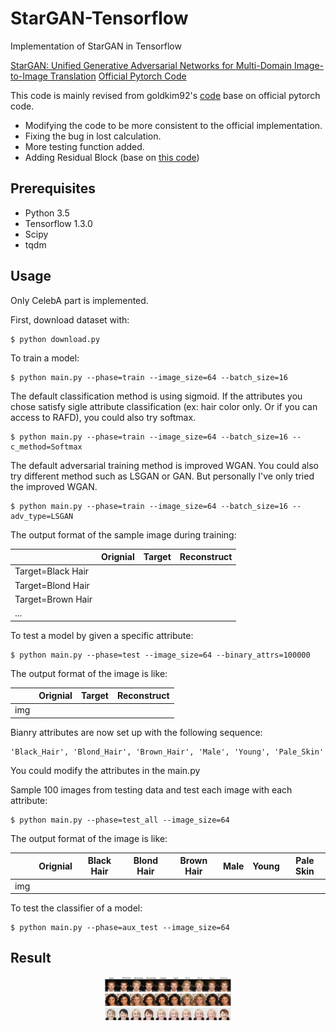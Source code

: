 # StarGAN-Tensorflow
Implementation of StarGAN in Tensorflow

[StarGAN: Unified Generative Adversarial Networks for Multi-Domain Image-to-Image Translation](https://arxiv.org/abs/1711.09020)
[Official Pytorch Code](https://github.com/yunjey/StarGAN)

This code is mainly revised from goldkim92's [code](https://github.com/goldkim92/StarGAN-tensorflow) base on official pytorch code. 
* Modifying the code to be more consistent to the official implementation.
* Fixing the bug in lost calculation.
* More testing function added.
* Adding Residual Block (base on [this code](https://github.com/xhujoy/CycleGAN-tensorflow/blob/master/module.py))



## Prerequisites
* Python 3.5
* Tensorflow 1.3.0
* Scipy
* tqdm

## Usage
Only CelebA part is implemented.

First, download dataset with:
```
$ python download.py
```
To train a model:
```
$ python main.py --phase=train --image_size=64 --batch_size=16
```
The default classification method is using sigmoid. If the attributes you chose satisfy sigle attribute classification (ex: hair color only. Or if you can access to RAFD), you could also try softmax.

```
$ python main.py --phase=train --image_size=64 --batch_size=16 --c_method=Softmax
```
The default adversarial training method is improved WGAN. You could also try different method such as LSGAN or GAN. But personally I've only tried the improved WGAN.
```
$ python main.py --phase=train --image_size=64 --batch_size=16 --adv_type=LSGAN
```
The output format of the sample image during training:

|                   | Orignial | Target | Reconstruct |
|-------------------|----------|--------|-------------|
| Target=Black Hair |          |        |             |
| Target=Blond Hair |          |        |             |
| Target=Brown Hair |          |        |             |
| ...               |          |        |             |


To test a model by given a specific attribute:
```
$ python main.py --phase=test --image_size=64 --binary_attrs=100000
```
The output format of the image is like:

|     | Orignial | Target | Reconstruct |
|-----|----------|--------|-------------|
| img |          |        |             |

Bianry attributes are now set up with the following sequence:
```
'Black_Hair', 'Blond_Hair', 'Brown_Hair', 'Male', 'Young', 'Pale_Skin'
```
You could modify the attributes in the main.py

Sample 100 images from testing data and test each image with each attribute:
```
$ python main.py --phase=test_all --image_size=64
```
The output format of the image is like:

|     | Orignial | Black Hair | Blond Hair | Brown Hair | Male | Young | Pale Skin |
|-----|----------|------------|------------|------------|------|-------|-----------|
| img |          |            |            |            |      |       |           |

To test the classifier of a model:
```
$ python main.py --phase=aux_test --image_size=64
```

## Result
<p align="center"><img width="40%" src="img/example1.png" /></p>


